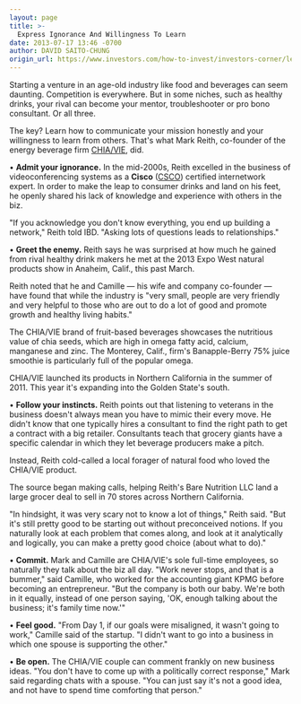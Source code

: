 ```yaml
---
layout: page
title: >-
  Express Ignorance And Willingness To Learn
date: 2013-07-17 13:46 -0700
author: DAVID SAITO-CHUNG
origin_url: https://www.investors.com/how-to-invest/investors-corner/learn-business-by-admitting-your-ignorance/
---
```


Starting a venture in an age-old industry like food and beverages can seem daunting. Competition is everywhere. But in some niches, such as healthy drinks, your rival can become your mentor, troubleshooter or pro bono consultant. Or all three.

The key? Learn how to communicate your mission honestly and your willingness to learn from others. That's what Mark Reith, co-founder of the energy beverage firm [CHIA/VIE](http://drinkchiavie.com/), did.

• **Admit your ignorance.** In the mid-2000s, Reith excelled in the business of videoconferencing systems as a **Cisco** ([CSCO](https://research.investors.com/quote.aspx?symbol=CSCO)) certified internetwork expert. In order to make the leap to consumer drinks and land on his feet, he openly shared his lack of knowledge and experience with others in the biz.

"If you acknowledge you don't know everything, you end up building a network," Reith told IBD. "Asking lots of questions leads to relationships."

• **Greet the enemy.** Reith says he was surprised at how much he gained from rival healthy drink makers he met at the 2013 Expo West natural products show in Anaheim, Calif., this past March.

Reith noted that he and Camille — his wife and company co-founder — have found that while the industry is "very small, people are very friendly and very helpful to those who are out to do a lot of good and promote growth and healthy living habits."

The CHIA/VIE brand of fruit-based beverages showcases the nutritious value of chia seeds, which are high in omega fatty acid, calcium, manganese and zinc. The Monterey, Calif., firm's Banapple-Berry 75% juice smoothie is particularly full of the popular omega.

CHIA/VIE launched its products in Northern California in the summer of 2011. This year it's expanding into the Golden State's south.

• **Follow your instincts.** Reith points out that listening to veterans in the business doesn't always mean you have to mimic their every move. He didn't know that one typically hires a consultant to find the right path to get a contract with a big retailer. Consultants teach that grocery giants have a specific calendar in which they let beverage producers make a pitch.

Instead, Reith cold-called a local forager of natural food who loved the CHIA/VIE product.

The source began making calls, helping Reith's Bare Nutrition LLC land a large grocer deal to sell in 70 stores across Northern California.

"In hindsight, it was very scary not to know a lot of things," Reith said. "But it's still pretty good to be starting out without preconceived notions. If you naturally look at each problem that comes along, and look at it analytically and logically, you can make a pretty good choice (about what to do)."

• **Commit.** Mark and Camille are CHIA/VIE's sole full-time employees, so naturally they talk about the biz all day. "Work never stops, and that is a bummer," said Camille, who worked for the accounting giant KPMG before becoming an entrepreneur. "But the company is both our baby. We're both in it equally, instead of one person saying, 'OK, enough talking about the business; it's family time now.'"

• **Feel good.** "From Day 1, if our goals were misaligned, it wasn't going to work," Camille said of the startup. "I didn't want to go into a business in which one spouse is supporting the other."

• **Be open.** The CHIA/VIE couple can comment frankly on new business ideas. "You don't have to come up with a politically correct response," Mark said regarding chats with a spouse. "You can just say it's not a good idea, and not have to spend time comforting that person."
